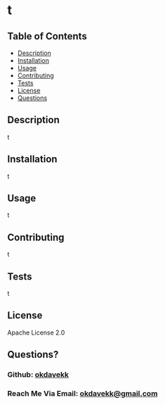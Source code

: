     
    
# t

## Table of Contents

- [Description](#description)
- [Installation](#installation)
- [Usage](#usage)
- [Contributing](#contributing)
- [Tests](#tests)
- [License](#license)
- [Questions](#questions)

## Description 

t

## Installation 

t

## Usage 

t

## Contributing 

t

## Tests 

t  

## License

Apache License 2.0


## Questions?

### Github: [okdavekk](https://github.com/okdavekk)

### Reach Me Via Email: okdavekk@gmail.com

